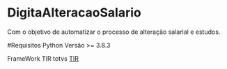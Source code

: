 # DigitaAlteracaoSalario
Com o objetivo de automatizar o processo de alteração salarial e  estudos.

#Requisitos
Python Versão >= 3.8.3 

FrameWork TIR totvs <a href="https://github.com/totvs/tir">TIR </a>

